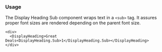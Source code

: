### Usage

The Display Heading Sub component wraps text in a `<sub>` tag. It assures proper font sizes are rendered depending on the parent font size.

```
<div>
  <DisplayHeading>Great Deals<DisplayHeading.Sub>1</DisplayHeading.Sub></DisplayHeading>
</div>
```
